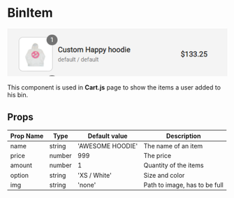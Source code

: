 # BinItem

![Bin Item Photo](./screenshots/BinItem.PNG)

This component is used in **Cart.js** page to show the items a user added to his bin.

## Props

| Prop Name | Type   | Default value    | Description                   |
|-----------|--------|------------------|-------------------------------|
| name      | string | 'AWESOME HOODIE' | The name of an item           |
| price     | number | 999              | The price                     |
| amount    | number | 1                | Quantity of the items         |
| option    | string | 'XS / White'     | Size and color                |
| img       | string | 'none'           | Path to image, has to be full |

